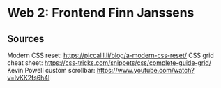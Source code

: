 # Web 2: Frontend Finn Janssens

## Sources

Modern CSS reset: https://piccalil.li/blog/a-modern-css-reset/
CSS grid cheat sheet: https://css-tricks.com/snippets/css/complete-guide-grid/
Kevin Powell custom scrollbar: https://www.youtube.com/watch?v=lvKK2fs6h4I